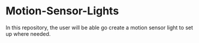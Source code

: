# Motion-Sensor-Lights
In this repository, the user will be able go create a motion sensor light to set up where needed. 
